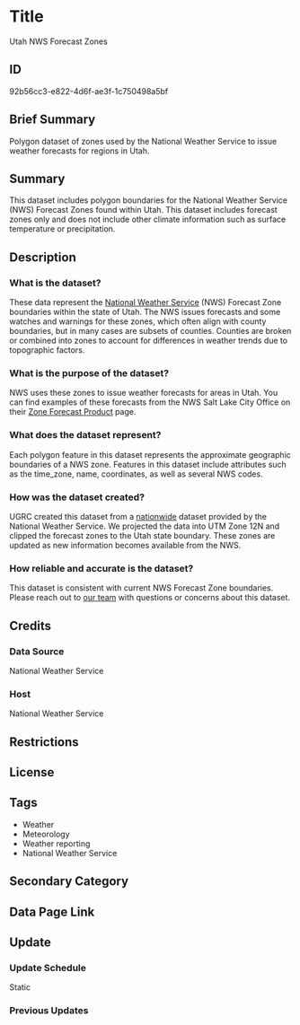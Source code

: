 # Title

Utah NWS Forecast Zones

## ID

92b56cc3-e822-4d6f-ae3f-1c750498a5bf

## Brief Summary

Polygon dataset of zones used by the National Weather Service to issue weather forecasts for regions in Utah.

## Summary

This dataset includes polygon boundaries for the National Weather Service (NWS) Forecast Zones found within Utah. This dataset includes forecast zones only and does not include other climate information such as surface temperature or precipitation.

## Description

### What is the dataset?

These data represent the [National Weather Service](https://www.weather.gov/) (NWS) Forecast Zone boundaries within the state of Utah. The NWS issues forecasts and some watches and warnings for these zones, which often align with county boundaries, but in many cases are subsets of counties. Counties are broken or combined into zones to account for differences in weather trends due to topographic factors.

### What is the purpose of the dataset?

NWS uses these zones to issue weather forecasts for areas in Utah. You can find examples of these forecasts from the NWS Salt Lake City Office on their [Zone Forecast Product](https://www.weather.gov/wrh/TextProduct?product=zfpslc) page.

### What does the dataset represent?

Each polygon feature in this dataset represents the approximate geographic boundaries of a NWS zone. Features in this dataset include attributes such as the time_zone, name, coordinates, as well as several NWS codes.

### How was the dataset created?

UGRC created this dataset from a [nationwide](https://www.weather.gov/gis/PublicZones) dataset provided by the National Weather Service. We projected the data into UTM Zone 12N and clipped the forecast zones to the Utah state boundary. These zones are updated as new information becomes available from the NWS.

### How reliable and accurate is the dataset?

This dataset is consistent with current NWS Forecast Zone boundaries. Please reach out to [our team](https://gis.utah.gov/contact/) with questions or concerns about this dataset.

## Credits

### Data Source

National Weather Service

### Host

National Weather Service

## Restrictions

## License

## Tags

- Weather
- Meteorology
- Weather reporting
- National Weather Service

## Secondary Category

## Data Page Link

## Update

### Update Schedule

Static

### Previous Updates
